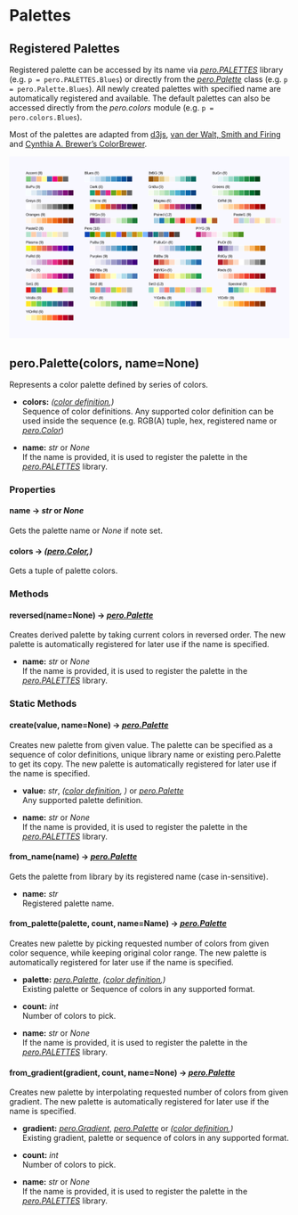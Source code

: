 # Palettes


## Registered Palettes

Registered palette can be accessed by its name via *[pero.PALETTES](palette.md)* library (e.g. `p =
pero.PALETTES.Blues`) or directly from the *[pero.Palette](palette.md)* class (e.g. `p = pero.Palette.Blues`). All newly created
palettes with specified name are automatically registered and available. The default palettes can also be accessed
directly from the *pero.colors* module (e.g. `p = pero.colors.Blues`).

Most of the palettes are adapted from [d3js](https://www.d3js.org), 
[van der Walt, Smith and Firing](https://bids.github.io/colormap/) and
[Cynthia A. Brewer’s ColorBrewer](http://colorbrewer2.org).

![Registered palettes](images/palettes.svg)


## pero.Palette(colors, name=None)

Represents a color palette defined by series of colors.

- **colors:** *([color definition](color.md),)*  
  Sequence of color definitions. Any supported color definition can be used inside the sequence (e.g. RGB(A) tuple, hex,
  registered name or *[pero.Color](color.md)*)

- **name:** *str* or *None*  
  If the name is provided, it is used to register the palette in the *[pero.PALETTES](palette.md)* library.


### Properties


#### name -> *str* or *None*
Gets the palette name or *None* if note set.

#### colors -> *([pero.Color](color.md),)*
Gets a tuple of palette colors.


### Methods


#### reversed(name=None) -> *[pero.Palette](palette.md)*
Creates derived palette by taking current colors in reversed order. The new palette is automatically registered for
later use if the name is specified.

- **name:** *str* or *None*  
  If the name is provided, it is used to register the palette in the *[pero.PALETTES](palette.md)* library.


### Static Methods


#### create(value, name=None) -> *[pero.Palette](palette.md)*
Creates new palette from given value. The palette can be specified as a sequence of color definitions, unique library
name or existing pero.Palette to get its copy. The new palette is automatically registered for later use if the name is
specified.

- **value:** *str*, *([color definition](color.md), )* or *[pero.Palette](palette.md)*  
  Any supported palette definition.

- **name:** *str* or *None*  
  If the name is provided, it is used to register the palette in the *[pero.PALETTES](palette.md)* library.


#### from_name(name) -> *[pero.Palette](palette.md)*
Gets the palette from library by its registered name (case in-sensitive).

- **name:** *str*  
  Registered palette name.


#### from_palette(palette, count, name=Name) -> *[pero.Palette](palette.md)*
Creates new palette by picking requested number of colors from given color sequence, while keeping original color range.
The new palette is automatically registered for later use if the name is specified.

- **palette:** *[pero.Palette](palette.md)*, *([color definition](color.md),)*  
  Existing palette or Sequence of colors in any supported format.

- **count:** *int*  
  Number of colors to pick.

- **name:** *str* or *None*  
  If the name is provided, it is used to register the palette in the *[pero.PALETTES](palette.md)* library.


#### from_gradient(gradient, count, name=None) -> *[pero.Palette](palette.md)*
Creates new palette by interpolating requested number of colors from given gradient. The new palette is automatically
registered for later use if the name is specified.

- **gradient:** *[pero.Gradient](gradient.md)*, *[pero.Palette](palette.md)* or *([color definition](color.md),)*  
  Existing gradient, palette or sequence of colors in any supported format.

- **count:** *int*  
  Number of colors to pick.

- **name:** *str* or *None*  
  If the name is provided, it is used to register the palette in the *[pero.PALETTES](palette.md)* library.
